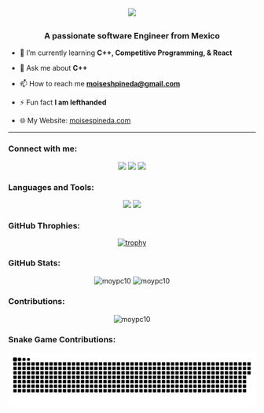 <h1 align="center">
  <a href="https://git.io/typing-svg">
    <img src="https://readme-typing-svg.herokuapp.com/?lines=Hello,+There!+👋;This+is+Moises+Pineda...;I'm+ready+to+code!+🙌&center=true&size=30">
  </a>
</h1>

<h3 align="center">A passionate software Engineer from Mexico</h3>

- 🌱 I’m currently learning **C++, Competitive Programming, & React**

- 💬 Ask me about **C++**

- 📫 How to reach me **moiseshpineda@gmail.com**

- ⚡ Fun fact **I am lefthanded**

- 🌐 My Website: [moisespineda.com](https://www.moisespineda.com/)

<hr/>

<h3 align="left">Connect with me:</h3>
<p align="center">
    <a href="https://www.linkedin.com/in/moypc10" style="text-decoration: none !important;">
        <img src="https://skillicons.dev/icons?i=linkedin" />
    </a>
    <a href="https://www.instagram.com/moypc10" style="text-decoration: none !important;">
        <img src="https://skillicons.dev/icons?i=instagram" />
    </a>
    <a href="mailto:moypineda10@gmail.com" style="text-decoration: none !important;">
        <img src="https://skillicons.dev/icons?i=gmail" />
    </a>
</p>

<h3 align="left">Languages and Tools:</h3>
<div align="center">
    <img src="https://skillicons.dev/icons?i=vscode,github,azure,react,flutter,spring,androidstudio,firebase,mysql,postman,git,github,linux,ai,php" />
    <img src="https://skillicons.dev/icons?i=html,css,python,javascript,cpp,java,nextjs,npm,nodejs,md,discord,figma,kotlin,matlab,swift" /></br>
  
</div>

### GitHub Throphies:
<p align="center">
  <a href="https://github.com/moypc10/github-profile-trophy">
    <img src="https://github-profile-trophy.vercel.app/?username=moypc10&column=7" alt="trophy" />
  </a>
</p>

### GitHub Stats:
<p align="center">
  <img align="center" src="https://github-readme-stats.vercel.app/api/top-langs?username=moypc10&show_icons=true&locale=en&layout=compact" alt="moypc10" />
  <img align="center" src="https://github-readme-stats.vercel.app/api?username=moypc10&show_icons=true&locale=en" alt="moypc10" />
</p>

### Contributions:
<p align="center"><img align="center" src="https://github-readme-streak-stats.herokuapp.com/?user=moypc10&" alt="moypc10" /></p>

### Snake Game Contributions:
<div align="center">
  <img  src="moy.svg"
       alt="snake" />
</div>

